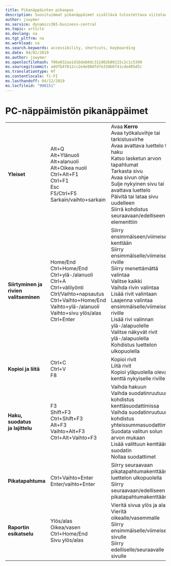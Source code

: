 ```yaml
---
title: Pikanäppäinten pikaopas
description: Suosituimmat pikanäppäimet sisältävä tulostettava viitetaulukko.
author: jswymer
ms.service: dynamics365-business-central
ms.topic: article
ms.devlang: na
ms.tgt_pltfrm: na
ms.workload: na
ms.search.keywords: accessibility, shortcuts, keyboarding
ms.date: 04/01/2019
ms.author: jswymer
ms.openlocfilehash: f06e032aa1d16deb0dc312d02b88115c2c1c5399
ms.sourcegitcommit: addfb47612cc2e4e98dfd7e338b6f41cde405d5c
ms.translationtype: HT
ms.contentlocale: fi-FI
ms.lasthandoff: 04/12/2019
ms.locfileid: "990151"
---
```

# <a name="pc-keyboard-shortcuts"></a>PC-näppäimistön pikanäppäimet

||||  
|----------------|-----------|----------------|
|**Yleiset**|Alt+Q<br />Alt+Ylänuoli<br />Alt+alanuoli<br />Alt+Oikea nuoli<br />Ctrl+Alt+F1<br />Ctrl+F1<br />Esc<br />F5/Ctrl+F5<br />Sarkain/vaihto+sarkain<br />|Avaa **Kerro**<br />Avaa työkaluvihje tai tarkistusvirhe<br />Avaa avattava luettelo tai haku<br />Katso lasketun arvon tapahtumat<br />Tarkasta sivu<br />Avaa sivun ohje<br />Sulje nykyinen sivu tai avattava luettelo<br />Päivitä tai lataa sivu uudelleen<br />Siirrä kohdistus seuraavaan/edelliseen elementtiin|
|**Siirtyminen ja<br />rivien valitseminen**| Home/End<br />Ctrl+Home/End <br />Ctrl+ylä-/alanuoli<br />Ctrl+A <br />Ctrl+välilyönti<br />Ctrl/Vaihto+napsautus<br />Ctrl+Vaihto+Home/End<br />Vaihto+ylä-/alanuoli<br />Vaihto+sivu ylös/alas<br />Ctrl+Enter| Siirry ensimmäiseen/viimeiseen kenttään<br />Siirry ensimmäiselle/viimeiselle riville<br />Siirry menettämättä valintaa<br />Valitse kaikki<br />Vaihda rivin valintaa<br /> Lisää rivit valintaan<br />Laajenna valintaa ensimmäiselle/viimeiselle riville<br />Lisää rivi valinnan ylä-/alapuolelle<br />Valitse näkyvät rivit ylä-/alapuolella <br />Kohdistus luettelon ulkopuolella|
|**Kopioi ja liitä**|Ctrl+C<br />Ctrl+V<br />F8|Kopioi rivit<br />Liitä rivit<br />Kopioi yläpuolella oleva kenttä nykyiselle riville|
|**Haku, suodatus <br />ja lajittelu**|F3<br />Shift+F3<br />Ctrl+Shift+F3<br />Alt+F3<br />Vaihto+Alt+F3<br />Ctrl+Alt+Vaihto+F3|Vaihda hakuun<br />Vaihda suodatinruutuun: kohdistus kenttäsuodattimissa<br />Vaihda suodatinruutuun: kohdistus yhteissummasuodattimissa<br />Suodata valitun solun arvon mukaan<br />Lisää valittuun kenttään suodatin<br />Nollaa suodattimet|
|**Pikatapahtuma**|Ctrl+Vaihto+Enter<br />Enter/vaihto+Enter|Siirry seuraavaan pikatapahtumakenttään luettelon ulkopuolella<br />Siirry seuraavaan/edelliseen pikatapahtumakenttään|
|**Raportin esikatselu**|Ylös/alas<br />Oikea/vasen<br />Ctrl+Home/End<br />Sivu ylös/alas|Vieritä sivua ylös ja alas<br />Vieritä oikealle/vasemmalle <br />Siirry ensimmäiselle/viimeiselle sivulle<br />Siirry edelliselle/seuraavalle sivulle|
